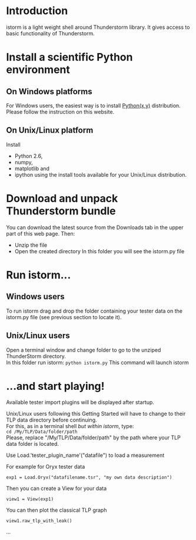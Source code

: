 # Introduction #
istorm is a light weight shell around Thunderstorm library.
It gives access to basic functionality of Thunderstorm.


# Install a scientific Python environment #
## On Windows platforms ##
For Windows users, the easiest way is to install
[Python(x,y)](http://www.pythonxy.com/) distribution.
Please follow the instruction on this website.
## On Unix/Linux platform ##
Install
  * Python 2.6,
  * numpy,
  * matplotlib and
  * ipython
using the install tools available for your Unix/Linux distribution.


# Download and unpack Thunderstorm bundle #
You can download the latest source from the Downloads tab
in the upper part of this web page.
Then:
  * Unzip the file
  * Open the created directory
In this folder you will see the istorm.py file


# Run istorm... #
## Windows users ##
To run istorm drag and drop the folder containing your tester data on the istorm.py file (see previous section to locate it).
## Unix/Linux users ##
Open a terminal window and change folder to go to the unziped ThunderStorm directory.<br />
In this folder run istorm:
`python istorm.py`
This command will launch istorm


# ...and start playing! #
Available tester import plugins will be displayed after startup.

Unix/Linux users following this Getting Started will have to
change to their TLP data directory before continuing.<br />
For this, as in a terminal shell _but within istorm_, type:<br />
`cd /My/TLP/Data/folder/path`<br />
Please, replace "/My/TLP/Data/folder/path" by the path where your TLP data folder is located.

Use Load.'tester\_plugin\_name'("datafile") to load a measurement

For example for Oryx tester data
```
exp1 = Load.Oryx("datafilename.tsr", "my own data description")
```
Then you can create a View for your data
```
view1 = View(exp1)
```
You can then plot the classical TLP graph
```
view1.raw_tlp_with_leak()
```
...